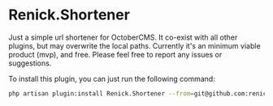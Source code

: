# Renick.Shortener

Just a simple url shortener for OctoberCMS. It co-exist with all other plugins, but may overwrite the local paths. 
Currently it's an minimum viable product (mvp), and free. Please feel free to report any issues or suggestions. 

To install this plugin, you can just run the following command:
```bash
php artisan plugin:install Renick.Shortener --from=git@github.com:renickbuettner/shortener-plugin.git
```